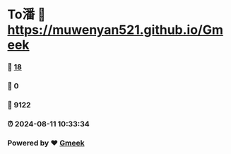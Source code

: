 # To潘 :link: https://muwenyan521.github.io/Gmeek 
### :page_facing_up: [18](https://muwenyan521.github.io/Gmeek/tag.html) 
### :speech_balloon: 0 
### :hibiscus: 9122 
### :alarm_clock: 2024-08-11 10:33:34 
### Powered by :heart: [Gmeek](https://github.com/Meekdai/Gmeek)
